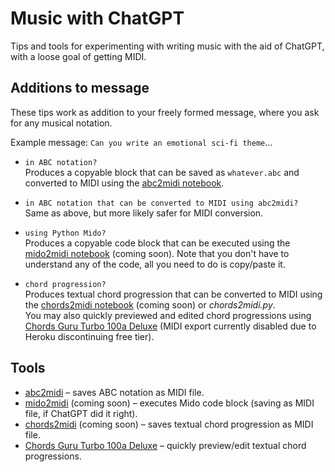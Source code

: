 # Music with ChatGPT

Tips and tools for experimenting with writing music with the aid of ChatGPT, with a loose goal of getting MIDI.

## Additions to message

These tips work as addition to your freely formed message, where you ask for any musical notation.

Example message: `Can you write an emotional sci-fi theme`...

- `in ABC notation?`<br>
Produces a copyable block that can be saved as `whatever.abc` and converted to MIDI using the [abc2midi notebook](https://colab.research.google.com/github/olaviinha/MusicWithChatGPT/blob/main/abc2midi.ipynb).

- `in ABC notation that can be converted to MIDI using abc2midi?`<br>
Same as above, but more likely safer for MIDI conversion.

- `using Python Mido?`<br>
Produces a copyable code block that can be executed using the [mido2midi notebook]() (coming soon). Note that you don't have to understand any of the code, all you need to do is copy/paste it.

- `chord progression?`<br>
Produces textual chord progression that can be converted to MIDI using the [chords2midi notebook]() (coming soon) or _chords2midi.py_.<br>
You may also quickly previewed and edited chord progressions using [Chords Guru Turbo 100a Deluxe](https://ki.gy/cv) (MIDI export currently disabled due to Heroku discontinuing free tier).

## Tools

- [abc2midi]() – saves ABC notation as MIDI file.
- [mido2midi]() (coming soon) – executes Mido code block (saving as MIDI file, if ChatGPT did it right).
- [chords2midi]() (coming soon) – saves textual chord progression as MIDI file.
- [Chords Guru Turbo 100a Deluxe](https://ki.gy/cv) – quickly preview/edit textual chord progressions.
